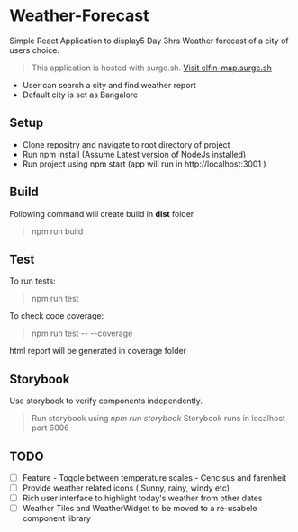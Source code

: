 # Weather-Forecast

Simple React Application to display5 Day 3hrs Weather forecast of a city of users choice.

> This application is hosted with surge.sh. [Visit elfin-map.surge.sh](http://elfin-map.surge.sh/)

- User can search a city and find weather report
- Default city is set as Bangalore

## Setup

- Clone repositry and navigate to root directory of project
- Run npm install (Assume Latest version of NodeJs installed)
- Run project using npm start (app will run in http://localhost:3001 )

## Build

Following command will create build in **dist** folder

> npm run build

## Test

To run tests:

> npm run test

To check code coverage:

> npm run test -- --coverage

html report will be generated in coverage folder

## Storybook

Use storybook to verify components independently.

> Run storybook using _npm run storybook_
> Storybook runs in localhost port 6006

## TODO

- [ ] Feature - Toggle between temperature scales - Cencisus and farenheit
- [ ] Provide weather related icons ( Sunny, rainy, windy etc)
- [ ] Rich user interface to highlight today's weather from other dates
- [ ] Weather Tiles and WeatherWidget to be moved to a re-usabele component library
